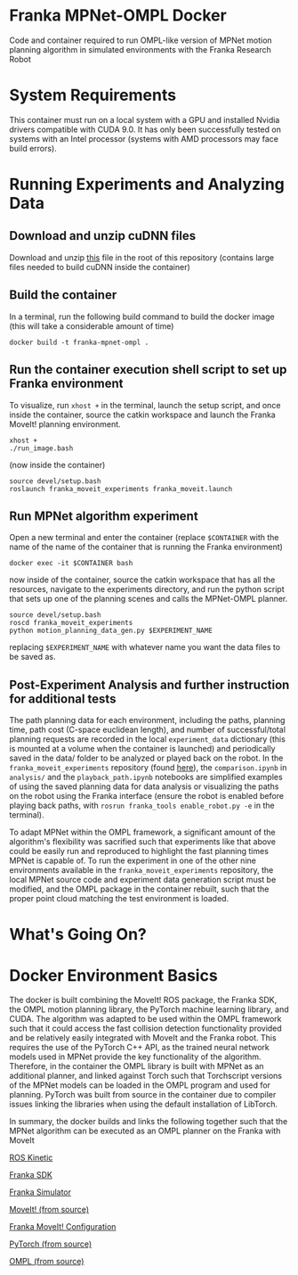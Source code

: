 # Franka MPNet-OMPL Docker

Code and container required to run OMPL-like version of MPNet motion planning algorithm in simulated environments with the Franka Research Robot

# System Requirements
This container must run on a local system with a GPU and installed Nvidia drivers compatible with CUDA 9.0. It has only been successfully tested on systems with an Intel processor (systems with AMD processors may face build errors). 

# Running Experiments and Analyzing Data
## Download and unzip cuDNN files 
Download and unzip [this](https://drive.google.com/file/d/1gSWmqudfR9_tL6QGkVxBu8yuyjzt0w46/view?usp=sharing) file in the root of this repository (contains large files needed to build cuDNN inside the container)

## Build the container
In a terminal, run the following build command to build the docker image (this will take a considerable amount of time)
```
docker build -t franka-mpnet-ompl .
```

## Run the container execution shell script to set up Franka environment
To visualize, run ```xhost +``` in the terminal, launch the setup script, and once inside the container, source the catkin workspace and launch the Franka MoveIt! planning environment.
```
xhost +
./run_image.bash
```
(now inside the container)
```
source devel/setup.bash
roslaunch franka_moveit_experiments franka_moveit.launch
```

## Run MPNet algorithm experiment
Open a new terminal and enter the container (replace ```$CONTAINER``` with the name of the name of the container that is running the Franka environment)
```
docker exec -it $CONTAINER bash
```

now inside of the container, source the catkin workspace that has all the resources, navigate to the experiments directory, and run the python script that sets up one of the planning scenes and calls the MPNet-OMPL planner.
```
source devel/setup.bash
roscd franka_moveit_experiments
python motion_planning_data_gen.py $EXPERIMENT_NAME
```
replacing ```$EXPERIMENT_NAME``` with whatever name you want the data files to be saved as.



## Post-Experiment Analysis and further instruction for additional tests
The path planning data for each environment, including the paths, planning time, path cost (C-space euclidean length), and number of successful/total planning requests are recorded in the local ```experiment_data``` dictionary (this is mounted at a volume when the container is launched) and periodically saved in the data/ folder to be analyzed or played back on the robot. In the ```franka_moveit_experiments``` repository (found [here](https://github.com/anthonysimeonov/franka_moveit_experiments)), the ```comparison.ipynb``` in ```analysis/``` and the ```playback_path.ipynb``` notebooks are simplified examples of using the saved planning data for data analysis or visualizing the paths on the robot using the Franka interface (ensure the robot is enabled before playing back paths, with ```rosrun franka_tools enable_robot.py -e``` in the terminal).

To adapt MPNet within the OMPL framework, a significant amount of the algorithm's flexibility was sacrified such that experiments like that above could be easily run and reproduced to highlight the fast planning times MPNet is capable of. To run the experiment in one of the other nine environments available in the ```franka_moveit_experiments``` repository, the local MPNet source code and experiment data generation script must be modified, and the OMPL package in the container rebuilt, such that the proper point cloud matching the test environment is loaded. 


# What's Going On?

# Docker Environment Basics
The docker is built combining the MoveIt! ROS package, the Franka SDK, the OMPL motion planning library, the PyTorch machine learning library, and CUDA. The algorithm was adapted to be used within the OMPL framework such that it could access the fast  collision detection functionality provided and be relatively easily integrated with MoveIt and the Franka robot. This requires the use of the PyTorch C++ API, as the trained neural network models used in MPNet provide the key functionality of the algorithm. Therefore, in the container the OMPL library is built with MPNet as an additional planner, and linked against Torch such that Torchscript versions of the MPNet models can be loaded in the OMPL program and used for planning. PyTorch was built from source in the container due to compiler issues linking the libraries when using the default installation of LibTorch. 

In summary, the docker builds and links the following together such that the MPNet algorithm can be executed as an OMPL planner on the Franka with MoveIt

[ROS Kinetic](http://wiki.ros.org/kinetic/Installation/Ubuntu)

[Franka SDK](http://sdk.rethinkrobotics.com/wiki/Workstation_Setup)

[Franka Simulator](http://sdk.rethinkrobotics.com/wiki/Simulator_Installation)

[MoveIt! (from source)](https://moveit.ros.org/install/source/)

[Franka MoveIt! Configuration](http://sdk.rethinkrobotics.com/wiki/MoveIt_Tutorial)

[PyTorch (from source)](https://pytorch.org/get-started/locally/)

[OMPL (from source)](https://github.com/anthonysimeonov/ompl)

<!-- # Adapting MPNet as an OMPL planner

# Docker environment specifics (hacks necessary for everything to build)

During the build, several local resources are copied in and such that the workspace is built properly and the experiment can run smoothly after the  -->